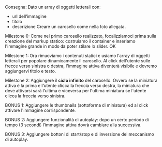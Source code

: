 Consegna:
Dato un array di oggetti letterali con:
 - url dell'immagine
 - titolo
 - descrizione
Creare un carosello come nella foto allegata.


Milestone 0:
Come nel primo carosello realizzato, focalizziamoci prima sulla creazione del markup statico: costruiamo il container e inseriamo l'immagine grande in modo da poter stilare lo slider. OK


Milestone 1:
Ora rimuoviamo i contenuti statici e usiamo l'array di oggetti letterali per popolare dinamicamente il carosello.
Al click dell'utente sulle frecce verso sinistra o destra, l'immagine attiva diventerà visibile e dovremo aggiungervi titolo e testo.


Milestone 2:
Aggiungere il **ciclo infinito** del carosello. Ovvero se la miniatura attiva è la prima e l'utente clicca la freccia verso destra, la miniatura che deve attivarsi sarà l'ultima e viceversa per l'ultima miniatura se l'utente clicca la freccia verso sinistra.


BONUS 1:
Aggiungere le thumbnails (sottoforma di miniatura) ed al click attivare l'immagine corrispondente.


BONUS 2:
Aggiungere funzionalità di autoplay: dopo un certo periodo di tempo (3 secondi) l'immagine attiva dovrà cambiare alla successiva.


BONUS 3:
Aggiungere bottoni di start/stop e di inversione del meccanismo di autoplay.

